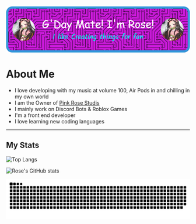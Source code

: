 ![Header](./Assets/Images/Header.png)

# About Me
* I love developing with my music at volume 100, Air Pods in and chilling in my own world
* I am the Owner of <a href="https://github.com/Pink-Rose-Studios">Pink Rose Studis</a>
* I mainly work on Discord Bots & Roblox Games
* I'm a front end developer
* I love learning new coding languages
---
## My Stats

![Top Langs](https://github-readme-stats.vercel.app/api/top-langs/?username=risetothetop2127&langs_count=10) 

![Rose's GitHub stats](https://github-readme-stats.vercel.app/api?username=risetothetop2127&count_private=true&show_icons=true&include_all_commits=true)

<img src="https://github.com/Platane/snk/raw/output/github-contribution-grid-snake.svg" alt="e" style="max-width: 100%;">